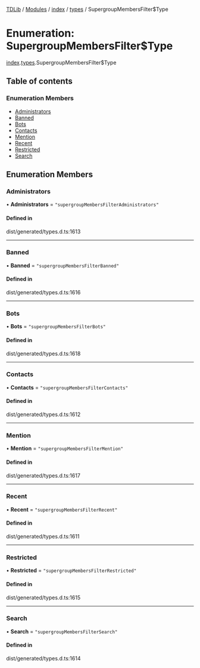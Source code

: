 [TDLib](../README.md) / [Modules](../modules.md) / [index](../modules/index.md) / [types](../modules/index.types.md) / SupergroupMembersFilter$Type

# Enumeration: SupergroupMembersFilter$Type

[index](../modules/index.md).[types](../modules/index.types.md).SupergroupMembersFilter$Type

## Table of contents

### Enumeration Members

- [Administrators](index.types.SupergroupMembersFilter_Type.md#administrators)
- [Banned](index.types.SupergroupMembersFilter_Type.md#banned)
- [Bots](index.types.SupergroupMembersFilter_Type.md#bots)
- [Contacts](index.types.SupergroupMembersFilter_Type.md#contacts)
- [Mention](index.types.SupergroupMembersFilter_Type.md#mention)
- [Recent](index.types.SupergroupMembersFilter_Type.md#recent)
- [Restricted](index.types.SupergroupMembersFilter_Type.md#restricted)
- [Search](index.types.SupergroupMembersFilter_Type.md#search)

## Enumeration Members

### Administrators

• **Administrators** = ``"supergroupMembersFilterAdministrators"``

#### Defined in

dist/generated/types.d.ts:1613

___

### Banned

• **Banned** = ``"supergroupMembersFilterBanned"``

#### Defined in

dist/generated/types.d.ts:1616

___

### Bots

• **Bots** = ``"supergroupMembersFilterBots"``

#### Defined in

dist/generated/types.d.ts:1618

___

### Contacts

• **Contacts** = ``"supergroupMembersFilterContacts"``

#### Defined in

dist/generated/types.d.ts:1612

___

### Mention

• **Mention** = ``"supergroupMembersFilterMention"``

#### Defined in

dist/generated/types.d.ts:1617

___

### Recent

• **Recent** = ``"supergroupMembersFilterRecent"``

#### Defined in

dist/generated/types.d.ts:1611

___

### Restricted

• **Restricted** = ``"supergroupMembersFilterRestricted"``

#### Defined in

dist/generated/types.d.ts:1615

___

### Search

• **Search** = ``"supergroupMembersFilterSearch"``

#### Defined in

dist/generated/types.d.ts:1614
